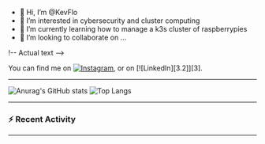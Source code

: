- 👋 Hi, I’m @KevFlo
- 👀 I’m interested in cybersecurity and cluster computing
- 🌱 I’m currently learning how to manage a k3s cluster of raspberrypies
- 💞️ I’m looking to collaborate on ...

!-- Actual text -->

You can find me on [![Instagram][1.2]][1], or on [![LinkedIn][3.2]][3].

<!-- Icons -->

[1.2]: https://i.imgur.com/7b2EY3Xs.png (twitter icon without padding)
[2.2]: https://i.imgur.com/HebCvcns.png (LinkedIn icon without padding)

<!-- Links to your social media accounts -->

[1]: https://www.instagram.com/kevoobot/
[2]: https://www.linkedin.com/in/flores-kevin/



---

![Anurag's GitHub stats](https://github-readme-stats-kevflo.vercel.app/api?username=KevFlo&count_private=true&hide=stars&show_icons=true&theme=nord)
![Top Langs](https://github-readme-stats-kevflo.vercel.app/api/top-langs/?username=KevFlo&langs_count=5&show_icons=true&theme=nord)

---

### :zap: Recent Activity

<!--START_SECTION:activity-->

<!--END_SECTION:activity-->

---
<!---
KevFlo/KevFlo is a ✨ special ✨ repository because its `README.md` (this file) appears on your GitHub profile.
You can click the Preview link to take a look at your changes.
--->
